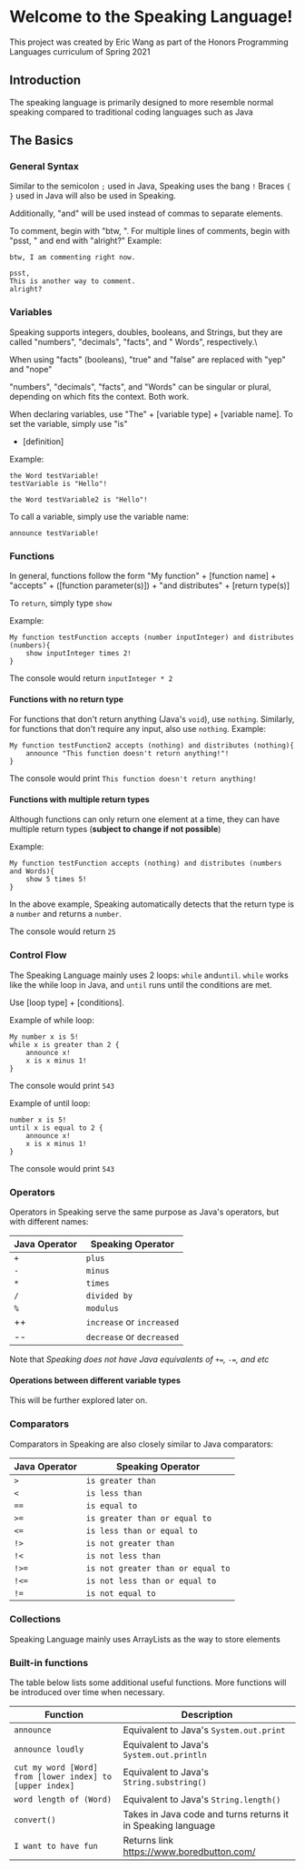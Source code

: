 # Welcome to the Speaking Language!

This project was created by Eric Wang as part of the Honors Programming Languages curriculum of Spring 2021

## Introduction

The speaking language is primarily designed to more resemble normal speaking compared to traditional coding languages
such as Java

## The Basics

### General Syntax

Similar to the semicolon `;` used in Java, Speaking uses the bang `!`
Braces `{ }` used in Java will also be used in Speaking.

Additionally, "and" will be used instead of commas to separate elements.

To comment, begin with "btw, ". For multiple lines of comments, begin with "psst, " and end with "alright?"
Example:

```
btw, I am commenting right now.

psst, 
This is another way to comment.
alright?
```

### Variables

Speaking supports integers, doubles, booleans, and Strings, but they are called "numbers", "decimals", "facts", and "
Words", respectively.\

When using "facts" (booleans), "true" and "false" are replaced with "yep" and "nope"

"numbers", "decimals", "facts", and "Words" can be singular or plural, depending on which fits the context. Both work.

When declaring variables, use "The" + [variable type] + [variable name]. To set the variable, simply use "is"
+ [definition]

Example:

```
the Word testVariable!
testVariable is "Hello"!

the Word testVariable2 is "Hello"!
```

To call a variable, simply use the variable name:

`announce testVariable!`

### Functions

In general, functions follow the form "My function" + [function name] + "accepts" + ([function parameter(s)]) + "and
distributes" + [return type(s)]

To `return`, simply type `show`

Example:

```
My function testFunction accepts (number inputInteger) and distributes (numbers){
    show inputInteger times 2!
} 
```

The console would return `inputInteger * 2`

#### Functions with no return type

For functions that don't return anything (Java's `void`), use `nothing`. Similarly, for functions that don't require any
input, also use `nothing`. Example:

```
My function testFunction2 accepts (nothing) and distributes (nothing){
    announce "This function doesn't return anything!"!
} 
```

The console would print `This function doesn't return anything!`

#### Functions with multiple return types

Although functions can only return one element at a time, they can have multiple return types (**subject to change if
not possible**)

Example:

```
My function testFunction accepts (nothing) and distributes (numbers and Words){
    show 5 times 5!
} 
```

In the above example, Speaking automatically detects that the return type is a `number` and returns a `number`.

The console would return `25`

### Control Flow

The Speaking Language mainly uses 2 loops: `while` and`until`.
`while` works like the while loop in Java, and `until` runs until the conditions are met.

Use [loop type] + [conditions].

Example of while loop:

```
My number x is 5!
while x is greater than 2 {
    announce x!
    x is x minus 1!
}
```

The console would print `543`

Example of until loop:

```
number x is 5!
until x is equal to 2 {
    announce x!
    x is x minus 1!
}
```

The console would print `543`

### Operators

Operators in Speaking serve the same purpose as Java's operators, but with different names:

| Java Operator | Speaking Operator |
|------|------|
|`+`|`plus`|
|`-`|`minus`|
|`*`|`times`|
|`/`|`divided by`|
|`%`|`modulus`|
|++|`increase` or `increased`|
|--| `decrease` or `decreased`|

Note that *Speaking does not have Java equivalents of `+=`, `-=`, and etc*

#### Operations between different variable types

This will be further explored later on.

### Comparators

Comparators in Speaking are also closely similar to Java comparators:

| Java Operator | Speaking Operator |
|------|------|
|`>`|`is greater than`|
|`<`|`is less than`|
|`==`|`is equal to`|
|`>=`|`is greater than or equal to`|
|`<=`|`is less than or equal to`|
|`!>`|`is not greater than`|
|`!<`|`is not less than`|
|`!>=`|`is not greater than or equal to`|
|`!<=`|`is not less than or equal to`|
|`!=`|`is not equal to`|

### Collections

Speaking Language mainly uses ArrayLists as the way to store elements

### Built-in functions

The table below lists some additional useful functions. More functions will be introduced over time when necessary.

| Function | Description |
|-----|-----|
|`announce`| Equivalent to Java's `System.out.print`|
|`announce loudly`|Equivalent to Java's `System.out.println`|
|`cut my word [Word] from [lower index] to [upper index]`|Equivalent to Java's `String.substring()`|
|`word length of (Word)`|Equivalent to Java's `String.length()`|
|`convert()`|Takes in Java code and turns returns it in Speaking language|
|`I want to have fun`|Returns link https://www.boredbutton.com/|